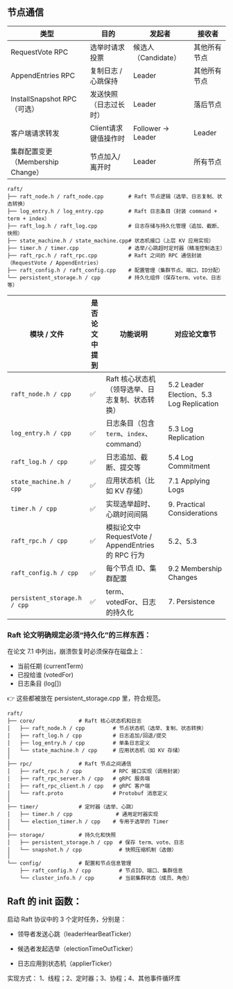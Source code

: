


## 节点通信


| 类型                    | 目的                      | 发起者               | 接收者         |
|-------------------------|---------------------------|----------------------|----------------|
| RequestVote RPC         | 选举时请求投票            | 候选人（Candidate）   | 其他所有节点    |
| AppendEntries RPC       | 复制日志 / 心跳保持       | Leader               | 其他所有节点    |
| InstallSnapshot RPC（可选） | 发送快照（日志过长时）     | Leader               | 落后节点        |
| 客户端请求转发           | Client请求键值操作时       | Follower → Leader    | Leader         |
| 集群配置变更（Membership Change） | 节点加入/离开时           | Leader               | 所有节点        |



```
raft/
├── raft_node.h / raft_node.cpp        # Raft 节点逻辑（选举、日志复制、状态转换）
├── log_entry.h / log_entry.cpp        # Raft 日志条目（封装 command + term + index）
├── raft_log.h / raft_log.cpp          # 日志存储与持久化管理（追加、截断、快照）
├── state_machine.h / state_machine.cpp# 状态机接口（上层 KV 应用实现）
├── timer.h / timer.cpp                # 选举/心跳超时定时器（精准控制选主）
├── raft_rpc.h / raft_rpc.cpp          # Raft 之间的 RPC 通信封装（RequestVote / AppendEntries）
├── raft_config.h / raft_config.cpp    # 配置管理（集群节点、端口、ID分配）
└── persistent_storage.h / cpp         # 持久化组件（保存term、vote、日志等）

```

| 模块 / 文件 | 是否论文中提到 | 功能说明 | 对应论文章节 |
|-------------|----------------|----------|----------------|
| `raft_node.h / cpp` | ✅  | Raft 核心状态机（领导选举、日志复制、状态转换） | 5.2 Leader Election、5.3 Log Replication |
| `log_entry.h / cpp` | ✅ | 日志条目（包含 `term`、`index`、command） | 5.3 Log Replication |
| `raft_log.h / cpp` | ✅ | 日志追加、截断、提交等 | 5.4 Log Commitment |
| `state_machine.h / cpp` | ✅ | 应用状态机（比如 KV 存储） | 7.1 Applying Logs |
| `timer.h / cpp` | ✅ | 实现选举超时、心跳时间间隔 | 9. Practical Considerations |
| `raft_rpc.h / cpp` | ✅ | 模拟论文中 RequestVote / AppendEntries 的 RPC 行为 | 5.2、5.3 |
| `raft_config.h / cpp` | ✅ | 每个节点 ID、集群配置 | 9.2 Membership Changes |
| `persistent_storage.h / cpp` | ✅ | term、votedFor、日志的持久化 | 7. Persistence |

### Raft 论文明确规定必须“持久化”的三样东西：
在论文 7.1 中列出，崩溃恢复时必须保存在磁盘上：

- 当前任期 (currentTerm)
- 已投给谁 (votedFor)
- 日志条目 (log[])

👉 这些都被放在 persistent_storage.cpp 里，符合规范。

```
raft/
├── core/              # Raft 核心状态机和日志
│   ├── raft_node.h / cpp         # 节点状态机（选举、复制、状态转换）
│   ├── raft_log.h / cpp          # 日志追加/回退/提交
│   ├── log_entry.h / cpp         # 单条日志定义
│   └── state_machine.h / cpp     # 应用状态机（如 KV 存储）
│
├── rpc/               # Raft 节点之间通信
│   ├── raft_rpc.h / cpp          # RPC 接口实现（调用封装）
│   ├── raft_rpc_server.h / cpp   # gRPC 服务端
│   ├── raft_rpc_client.h / cpp   # gRPC 客户端
│   └── raft.proto                # Protobuf 消息定义
│
├── timer/             # 定时器（选举、心跳）
│   ├── timer.h / cpp              # 通用定时器实现
│   └── election_timer.h / cpp    # 专用于选举的 Timer
│
├── storage/           # 持久化和快照
│   ├── persistent_storage.h / cpp  # 保存 term、vote、日志
│   └── snapshot.h / cpp            # 快照压缩机制（选做）
│
└── config/            # 配置和节点信息管理
    ├── raft_config.h / cpp         # 节点ID、端口、集群信息
    └── cluster_info.h / cpp        # 当前集群状态（成员、角色）
```

## Raft 的 init 函数：
启动 Raft 协议中的 3 个定时任务，分别是：

- 领导者发送心跳（leaderHearBeatTicker）

- 候选者发起选举（electionTimeOutTicker）

- 日志应用到状态机（applierTicker）

实现方式：
1、线程；2、定时器；3、协程；4、其他事件循环库